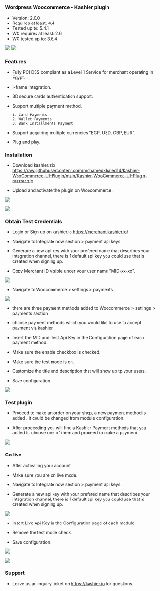 ### Wordpress Woocommerce  - Kashier plugin

 * Version: 2.0.0
 * Requires at least: 4.4
 * Tested up to: 5.4.1
 * WC requires at least: 2.6
 * WC tested up to: 3.6.4

![](https://raw.githubusercontent.com/mohamedkhaled14/Kashier-WooCommerce-UI-Plugin/main/images/kashier-logo.png)
![](https://raw.githubusercontent.com/mohamedkhaled14/Kashier-WooCommerce-UI-Plugin/main/images/woocommercew-logo.png)

### Features

- Fully PCI DSS compliant as a Level 1 Service for merchant operating in Egypt.

- I-frame integration.

- 3D secure cards authentication support.

- Support multiple payment method.

      1. Card Payments
      2. Wallet Payments 
      3. Bank Installments Payment    

- Support acquiring multiple currencies "EGP, USD, GBP, EUR".

- Plug and play.


### Installation

- Download kashier.zip https://raw.githubusercontent.com/mohamedkhaled14/Kashier-WooCommerce-UI-Plugin/main/Kashier-WooCommerce-UI-Plugin-master.zip

- Upload and activate the plugin on Woocommerce.

![](https://raw.githubusercontent.com/mohamedkhaled14/Kashier-WooCommerce-UI-Plugin/main/images/kashier_upload.png)

![](https://raw.githubusercontent.com/mohamedkhaled14/Kashier-WooCommerce-UI-Plugin/main/images/kashier_activate.png)

### Obtain Test Credentials

- Login or Sign up on kashier.io https://merchant.kashier.io/

- Navigate to Integrate now section > payment api keys.

- Generate a new api key with your prefered name that describes your integration channel, there is 1 default api key you could use that is created when signing up.

- Copy Merchant ID visible under your user name "MID-xx-xx".

![](https://raw.githubusercontent.com/mohamedkhaled14/Kashier-WooCommerce-UI-Plugin/main/images/apikeytest.png)

- Navigate to Woocommerce > settings > payments

![](https://raw.githubusercontent.com/mohamedkhaled14/Kashier-WooCommerce-UI-Plugin/main/images/woocommerce_payment_methods.png)

- there are three payment methods added to Woocommerce > settings > payments section

- choose payment methods which you would like to use to accept payment via kashier.

- Insert the MID and Test Api Key in the Configuration page of each payment method.

- Make sure the enable checkbox is checked.

- Make sure the test mode is on.

- Customize the title and description that will show up tp your users.

- Save configuration.

![](https://raw.githubusercontent.com/mohamedkhaled14/Kashier-WooCommerce-UI-Plugin/main/images/woocommerce_configurtion_payment.png)


### Test plugin 

- Proceed to make an order on your shop, a new payment method is added . it could be changed from module configuration.

- After proceeding you will find a Kashier Payment methods that you added it. choose one of them and proceed to make a payment.

![](https://raw.githubusercontent.com/mohamedkhaled14/Kashier-WooCommerce-UI-Plugin/main/images/checkout_methods.png)


### Go live

- After activating your account.

- Make sure you are on live mode.

- Navigate to Integrate now section > payment api keys.

- Generate a new api key with your prefered name that describes your integration channel, there is 1 default api key you could use that is created when signing up.

![](https://raw.githubusercontent.com/Kashier-payments/Kashier-WooCommerce-Plugin/master/steps/install-6-Live-api-keys.png)

- Insert Live Api Key in the Configuration page of each module.

- Remove the test mode check.

- Save configuration.

![](https://raw.githubusercontent.com/Kashier-payments/Kashier-WooCommerce-Plugin/master/steps/install-7-live-kashier-n.png)

![](https://raw.githubusercontent.com/mohamedkhaled14/Kashier-WooCommerce-UI-Plugin/main/images/apikeylive.png)


### Support

- Leave us an inquiry ticket on https://kashier.io for questions.


